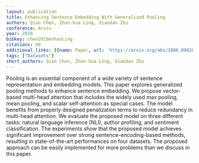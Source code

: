 ```yaml
---
layout: publication
title: Enhancing Sentence Embedding With Generalized Pooling
authors: Qian Chen, Zhen-hua Ling, Xiaodan Zhu
conference: Arxiv
year: 2018
bibkey: chen2018enhancing
citations: 60
additional_links: [{name: Paper, url: 'https://arxiv.org/abs/1806.09828'}]
tags: ["Datasets"]
short_authors: Qian Chen, Zhen-hua Ling, Xiaodan Zhu
---
```

Pooling is an essential component of a wide variety of sentence
representation and embedding models. This paper explores generalized pooling
methods to enhance sentence embedding. We propose vector-based multi-head
attention that includes the widely used max pooling, mean pooling, and scalar
self-attention as special cases. The model benefits from properly designed
penalization terms to reduce redundancy in multi-head attention. We evaluate
the proposed model on three different tasks: natural language inference (NLI),
author profiling, and sentiment classification. The experiments show that the
proposed model achieves significant improvement over strong
sentence-encoding-based methods, resulting in state-of-the-art performances on
four datasets. The proposed approach can be easily implemented for more
problems than we discuss in this paper.